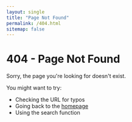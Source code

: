 ```yaml
---
layout: single 
title: "Page Not Found"
permalink: /404.html
sitemap: false
---
```


<div class="page__content">
  <h1>404 - Page Not Found</h1>
  <p>Sorry, the page you're looking for doesn't exist.</p>
  <p>You might want to try:</p>
  <ul>
    <li>Checking the URL for typos</li>
    <li>Going back to the <a href="/">homepage</a></li>
    <li>Using the search function</li>
  </ul>
</div>